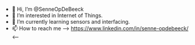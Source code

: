 - 👋 Hi, I’m @SenneOpDeBeeck
- 👀 I’m interested in Internet of Things.
- 🌱 I’m currently learning sensors and interfacing.
- 📫 How to reach me --> https://www.linkedin.com/in/senne-opdebeeck/  <--
<!---
SenneOpDeBeeck/SenneOpDeBeeck is a ✨ special ✨ repository because its `README.md` (this file) appears on your GitHub profile.
You can click the Preview link to take a look at your changes.
--->
